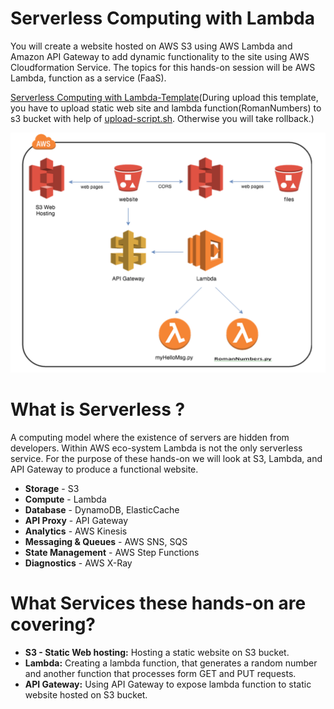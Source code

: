 # Serverless Computing with Lambda

You will create a website hosted on AWS S3 using AWS Lambda and Amazon API Gateway to add dynamic functionality to the site using AWS Cloudformation Service. The topics for this hands-on session will be AWS Lambda, function as a service (FaaS).

[Serverless Computing with Lambda-Template](https://github.com/mehmetafsar510/aws_devops/blob/master/aws/projects/013-Serverless-Computing-with-Lambda/Serverless-Computing-with-lambda.yml)(During upload this template, you have to upload static web site and lambda function(RomanNumbers) to s3 bucket with help of [upload-script.sh](https://github.com/mehmetafsar510/aws_devops/blob/master/aws/projects/013-Serverless-Computing-with-Lambda/upload-script.sh). Otherwise you will take rollback.)

![Steps](pic(245).png)

# What is Serverless ?

A computing model where the existence of servers are hidden from developers. Within AWS eco-system Lambda is not the only serverless service. For the purpose of these hands-on we will look at S3, Lambda, and API Gateway to produce a functional website.

- __Storage__ - S3
- __Compute__ - Lambda
- __Database__ - DynamoDB, ElasticCache
- __API Proxy__ - API Gateway
- __Analytics__ - AWS Kinesis
- __Messaging & Queues__ - AWS SNS, SQS
- __State Management__ - AWS Step Functions
- __Diagnostics__ - AWS X-Ray

# What Services these hands-on are covering?

- __S3 - Static Web hosting:__ Hosting a static website on S3 bucket.
- __Lambda:__ Creating a lambda function, that generates a random number and another function that processes form GET and PUT requests.
- __API Gateway:__ Using API Gateway to expose lambda function to static website hosted on S3 bucket.
